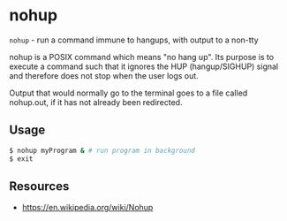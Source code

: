 # nohup

`nohup` - run a command immune to hangups, with output to a non-tty

nohup is a POSIX command which means "no hang up". Its purpose is to execute a command such that it ignores the HUP (hangup/SIGHUP) signal and therefore does not stop when the user logs out.

Output that would normally go to the terminal goes to a file called nohup.out, if it has not already been redirected.

## Usage
```bash
$ nohup myProgram & # run program in background
$ exit
```

## Resources
- https://en.wikipedia.org/wiki/Nohup
